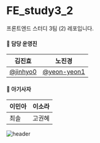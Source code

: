 # FE_study3_2

프론트엔드 스터디 3팀 (2) 레포입니다.

#### 🦁 담당 운영진

| 김진효                                 | 노진경                                       |
| -------------------------------------- | -------------------------------------------- |
| [@jinhyo0](https://github.com/jinhyo0) | [@yeon-yeon1](https://github.com/yeon-yeon1) |

#### 🦁 아기사자

| 이민아 | 이소라 |
| ------ | ------ |
| 최솔   | 고권혜 |

![header](https://capsule-render.vercel.app/api?type=waving&color=f9caca&height=200&text=Hi!%20We%20are%20front%203team%20⋆✴︎˚｡⋆&animation=fadeIn&fontColor=fff&align=center)
